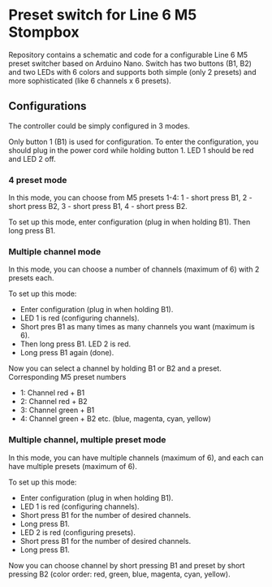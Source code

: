# Preset switch for Line 6 M5 Stompbox

Repository contains a schematic and code for a configurable Line 6 M5 preset switcher based on Arduino Nano.
Switch has two buttons (B1, B2) and two LEDs with 6 colors and supports both simple (only 2 presets) and more sophisticated (like 6 channels x 6  presets).

## Configurations
The controller could be simply configured in 3 modes.

Only button 1 (B1) is used for configuration. To enter the configuration, you should plug in the power cord while holding button 1. LED 1 should be red and LED 2 off.

### 4 preset mode
In this mode, you can choose from M5 presets 1-4: 1 - short press B1, 2 - short press B2,  3 - short press B1, 4 - short press B2.

To set up this mode, enter configuration (plug in when holding B1). Then long press B1.

### Multiple channel mode
In this mode, you can choose a number of channels (maximum of 6) with 2 presets each.

To set up this mode:
* Enter configuration (plug in when holding B1).
* LED 1 is red (configuring channels).
* Short pres B1 as many times as many channels you want (maximum is 6).
* Then long press B1. LED 2 is red.
* Long press B1 again (done).

Now you can select a channel by holding B1 or B2 and a preset. Corresponding M5 preset numbers
* 1: Channel red + B1
* 2: Channel red + B2
* 3: Channel green + B1
* 4: Channel green + B2 etc. (blue, magenta, cyan, yellow)

### Multiple channel, multiple preset mode
In this mode, you can have multiple channels (maximum of 6), and each can have multiple presets (maximum of 6).

To set up this mode:
* Enter configuration (plug in when holding B1).
* LED 1 is red (configuring channels).
* Short press B1 for the number of desired channels.
* Long press B1.
* LED 2 is red (configuring presets).
* Short press B1 for the number of desired channels.
* Long press B1.

Now you can choose channel by short pressing B1 and preset by short pressing B2 (color order: red, green, blue, magenta, cyan, yellow).
